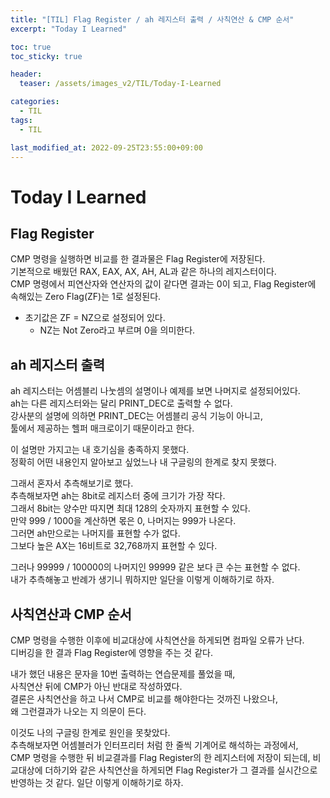 ```yaml
---
title: "[TIL] Flag Register / ah 레지스터 출력 / 사칙연산 & CMP 순서"
excerpt: "Today I Learned"

toc: true
toc_sticky: true

header:
  teaser: /assets/images_v2/TIL/Today-I-Learned

categories:
  - TIL
tags:
  - TIL

last_modified_at: 2022-09-25T23:55:00+09:00
---
```


# Today I Learned

## Flag Register

CMP 명령을 실행하면 비교를 한 결과물은 Flag Register에 저장된다.  
기본적으로 배웠던 RAX, EAX, AX, AH, AL과 같은 하나의 레지스터이다.  
CMP 명령에서 피연산자와 연산자의 값이 같다면 결과는 0이 되고, 
Flag Register에 속해있는 Zero Flag(ZF)는 1로 설정된다.  
  - 초기값은 ZF = NZ으로 설정되어 있다.
    - NZ는 Not Zero라고 부르며 0을 의미한다.  

## ah 레지스터 출력

ah 레지스터는 어셈블리 나눗셈의 설명이나 예제를 보면 나머지로 설정되어있다.  
ah는 다른 레지스터와는 달리 PRINT_DEC로 출력할 수 없다.  
강사분의 설명에 의하면 PRINT_DEC는 어셈블리 공식 기능이 아니고,  
툴에서 제공하는 헬퍼 매크로이기 때문이라고 한다.  

이 설명만 가지고는 내 호기심을 충족하지 못했다.  
정확히 어떤 내용인지 알아보고 싶었느나 내 구글링의 한계로 찾지 못했다.  

그래서 혼자서 추측해보기로 했다.  
추측해보자면 ah는 8bit로 레지스터 중에 크기가 가장 작다.  
그래서 8bit는 양수만 따지면 최대 128의 숫자까지 표현할 수 있다.  
만약 999 / 1000을 계산하면 몫은 0, 나머지는 999가 나온다.  
그러면 ah만으로는 나머지를 표현할 수가 없다.  
그보다 높은 AX는 16비트로 32,768까지 표현할 수 있다.  

그러나 99999 / 100000의 나머지인 99999 같은 보다 큰 수는 표현할 수 없다.  
내가 추측해놓고 반례가 생기니 뭐하지만 일단을 이렇게 이해하기로 하자.  

## 사칙연산과 CMP 순서

CMP 명령을 수행한 이후에 비교대상에 사칙연산을 하게되면 컴파일 오류가 난다.  
디버깅을 한 결과 Flag Register에 영향을 주는 것 같다.  

내가 했던 내용은 문자을 10번 출력하는 연습문제를 풀었을 때,  
사칙연산 뒤에 CMP가 아닌 반대로 작성하였다.  
결론은 사칙연산을 하고 나서 CMP로 비교를 해야한다는 것까진 나왔으나,  
왜 그런결과가 나오는 지 의문이 든다.  

이것도 나의 구글링 한계로 원인을 못찾았다.  
추측해보자면 어셈블러가 인터프리터 처럼 한 줄씩 기계어로 해석하는 과정에서,  
CMP 명령을 수행한 뒤 비교결과를 Flag Register의 한 레지스터에 저장이 되는데, 
비교대상에 더하기와 같은 사칙연산을 하게되면 Flag Register가 그 결과를 실시간으로 반영하는 것 같다. 일단 이렇게 이해하기로 하자.  